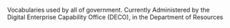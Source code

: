 Vocabularies used by all of government.
Currently Administered by the Digital Enterprise Capability Office (DECO), in the Department of Resources
